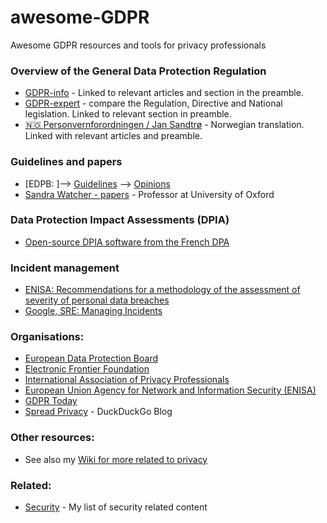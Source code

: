 # awesome-GDPR
Awesome GDPR resources and tools for privacy professionals

### Overview of the General Data Protection Regulation
  * [GDPR-info](https://gdpr-info.eu/) - Linked to relevant articles and section in the preamble.
  * [GDPR-expert](https://www.gdpr-expert.com/home.html?mid=5) - compare the Regulation, Directive and National legislation. Linked to relevant section in preamble.
  * [🇳🇴 Personvernforordningen / Jan Sandtrø](https://www.sandtro.no/gdpr/) - Norwegian translation. Linked with relevant articles and preamble.
  
### Guidelines and papers
  * [EDPB: ]--> [Guidelines](https://edpb.europa.eu/our-work-tools/general-guidance/gdpr-guidelines-recommendations-best-practices_en) --> [Opinions](https://edpb.europa.eu/our-work-tools/consistency-findings/opinions_en)
  * [Sandra Watcher - papers](https://scholar.google.com/citations?user=ZXBJVqYAAAAJ&hl=en) - Professor at University of Oxford
  
### Data Protection Impact Assessments (DPIA)
  * [Open-source DPIA software from the French DPA](https://www.cnil.fr/en/open-source-pia-software-helps-carry-out-data-protection-impact-assesment)
  
### Incident management
  * [ENISA: Recommendations for a methodology of the assessment of severity of personal data breaches](https://www.enisa.europa.eu/publications/dbn-severity)
  * [Google, SRE: Managing Incidents](https://landing.google.com/sre/sre-book/chapters/managing-incidents/)
  
### Organisations:
  * [European Data Protection Board](https://edpb.europa.eu/)
  * [Electronic Frontier Foundation](https://www.eff.org/)
  * [International Association of Privacy Professionals](https://iapp.org/)
  * [European Union Agency for Network and Information Security (ENISA)](https://www.enisa.europa.eu/)
  * [GDPR Today](https://www.gdprtoday.org/)
  * [Spread Privacy](https://spreadprivacy.com/) - DuckDuckGo Blog

### Other resources:
  * See also my [Wiki for more related to privacy](https://hwiki.bakke.be/privacy)
  
### Related:
  * [Security](https://hwiki.bakke.be/security) - My list of security related content
